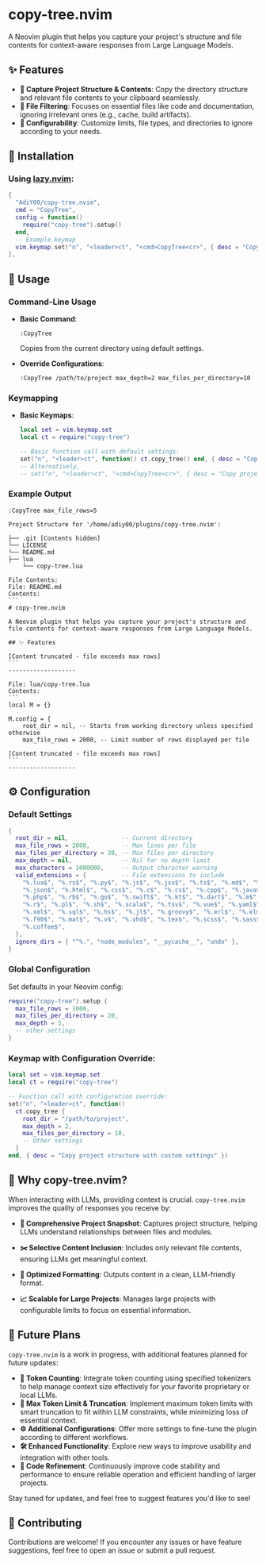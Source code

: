 # copy-tree.nvim

A Neovim plugin that helps you capture your project's structure and file contents for context-aware responses from Large Language Models.

## ✨ Features

- **📁 Capture Project Structure & Contents**: Copy the directory structure and relevant file contents to your clipboard seamlessly.
- **🎯 File Filtering**: Focuses on essential files like code and documentation, ignoring irrelevant ones (e.g., cache, build artifacts).
- **🔧 Configurability**: Customize limits, file types, and directories to ignore according to your needs.

## 🚀 Installation

### Using [lazy.nvim](https://github.com/folke/lazy.nvim):

```lua
{
  "AdiY00/copy-tree.nvim",
  cmd = "CopyTree",
  config = function()
    require("copy-tree").setup()
  end,
  -- Example keymap  
  vim.keymap.set("n", "<leader>ct", "<cmd>CopyTree<cr>", { desc = "Copy project structure from current directory" }),
},
```

## 📖 Usage

### Command-Line Usage

- **Basic Command**:
  
  ```vim
  :CopyTree
  ```
  
  Copies from the current directory using default settings.
  
- **Override Configurations**:
  
  ```vim
  :CopyTree /path/to/project max_depth=2 max_files_per_directory=10
  ```
  

### Keymapping

- **Basic Keymaps**:
  
  ```lua
  local set = vim.keymap.set
  local ct = require("copy-tree")
  
  -- Basic function call with default settings:
  set("n", "<leader>ct", function() ct.copy_tree() end, { desc = "Copy project structure from current directory" })
  -- Alternatively,
  -- set("n", "<leader>ct", "<cmd>CopyTree<cr>", { desc = "Copy project structure from current directory" }),
  ```
  

### Example Output

`:CopyTree max_file_rows=5`

````plaintext
Project Structure for '/home/adiy00/plugins/copy-tree.nvim':

├── .git [Contents hidden]
└── LICENSE
└── README.md
├── lua
    └── copy-tree.lua

File Contents:
File: README.md
Contents:
```
# copy-tree.nvim

A Neovim plugin that helps you capture your project's structure and file contents for context-aware responses from Large Language Models.

## ✨ Features

[Content truncated - file exceeds max rows]
```
-------------------

File: lua/copy-tree.lua
Contents:
```
local M = {}

M.config = {
    root_dir = nil, -- Starts from working directory unless specified otherwise
    max_file_rows = 2000, -- Limit number of rows displayed per file

[Content truncated - file exceeds max rows]
```
-------------------
````

## ⚙️ Configuration

### Default Settings

```lua
{
  root_dir = nil,               -- Current directory
  max_file_rows = 2000,         -- Max lines per file
  max_files_per_directory = 30, -- Max files per directory
  max_depth = nil,              -- Nil for no depth limit
  max_characters = 1000000,     -- Output character warning
  valid_extensions = {          -- File extensions to include
    "%.lua$", "%.rs$", "%.py$", "%.js$", "%.jsx$", "%.ts$", "%.md$", "%.txt$",
    "%.json$", "%.html$", "%.css$", "%.c$", "%.cs$", "%.cpp$", "%.java$",
    "%.php$", "%.rb$", "%.go$", "%.swift$", "%.kt$", "%.dart$", "%.m$",
    "%.r$", "%.pl$", "%.sh$", "%.scala$", "%.tsv$", "%.vue$", "%.yaml$",
    "%.xml$", "%.sql$", "%.hs$", "%.jl$", "%.groovy$", "%.erl$", "%.elm$",
    "%.f90$", "%.mat$", "%.v$", "%.vhd$", "%.tex$", "%.scss$", "%.sass$",
    "%.coffee$",
  },
  ignore_dirs = { "^%.", "node_modules", "__pycache__", "undo" },
}
```

### Global Configuration

Set defaults in your Neovim config:

```lua
require("copy-tree").setup {
  max_file_rows = 1000,
  max_files_per_directory = 20,
  max_depth = 5,
  -- other settings
}
```

### Keymap with Configuration Override:

```lua
local set = vim.keymap.set
local ct = require("copy-tree")

-- Function call with configuration override:
set("n", "<leader>ct", function()
  ct.copy_tree {
    root_dir = "/path/to/project",
    max_depth = 2,
    max_files_per_directory = 10,
    -- Other settings
  }
end, { desc = "Copy project structure with custom settings" })
```

## 🤖 Why copy-tree.nvim?

When interacting with LLMs, providing context is crucial. `copy-tree.nvim` improves the quality of responses you receive by:

- **📸 Comprehensive Project Snapshot**: Captures project structure, helping LLMs understand relationships between files and modules.
  
- **✂️ Selective Content Inclusion**: Includes only relevant file contents, ensuring LLMs get meaningful context.
  
- **📝 Optimized Formatting**: Outputs content in a clean, LLM-friendly format.
  
- **📈 Scalable for Large Projects**: Manages large projects with configurable limits to focus on essential information.
  

## 🚧 Future Plans

`copy-tree.nvim` is a work in progress, with additional features planned for future updates:

- **🔢 Token Counting**: Integrate token counting using specified tokenizers to help manage context size effectively for your favorite proprietary or local LLMs.
- **📏 Max Token Limit & Truncation**: Implement maximum token limits with smart truncation to fit within LLM constraints, while minimizing loss of essential context.
- **⚙️ Additional Configurations**: Offer more settings to fine-tune the plugin according to different workflows.
- **🛠️ Enhanced Functionality**: Explore new ways to improve usability and integration with other tools.
- **🔧 Code Refinement**: Continuously improve code stability and performance to ensure reliable operation and efficient handling of larger projects.

Stay tuned for updates, and feel free to suggest features you'd like to see!

## 🤝 Contributing

Contributions are welcome! If you encounter any issues or have feature suggestions, feel free to open an issue or submit a pull request.
